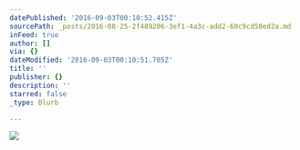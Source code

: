 ```yaml
---
datePublished: '2016-09-03T00:10:52.415Z'
sourcePath: _posts/2016-08-25-2f489206-3ef1-4a3c-add2-60c9cd58ed2a.md
inFeed: true
author: []
via: {}
dateModified: '2016-09-03T00:10:51.705Z'
title: ''
publisher: {}
description: ''
starred: false
_type: Blurb

---
```

![](https://the-grid-user-content.s3-us-west-2.amazonaws.com/a4c8a3c3-b191-4fb5-88e1-73d1b7ba2dc5.jpg)